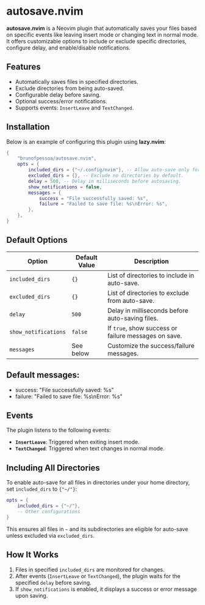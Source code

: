 # autosave.nvim

**autosave.nvim** is a Neovim plugin that automatically saves your files based on specific events like leaving insert mode or changing text in normal mode. It offers customizable options to include or exclude specific directories, configure delay, and enable/disable notifications.

## Features
- Automatically saves files in specified directories.
- Exclude directories from being auto-saved.
- Configurable delay before saving.
- Optional success/error notifications.
- Supports events: `InsertLeave` and `TextChanged`.

## Installation

Below is an example of configuring this plugin using **lazy.nvim**:

```lua
{
    "brunofpessoa/autosave.nvim",
    opts = {
        included_dirs = {"~/.config/nvim"}, -- Allow auto-save only for files under the nvim config directory.
        excluded_dirs = {}, -- Exclude no directories by default.
        delay = 500, -- Delay in milliseconds before autosaving.
        show_notifications = false,
        messages = {
            success = "File successfully saved: %s",
            failure = "Failed to save file: %s\nError: %s",
        },
    },
}
```

## Default Options

| Option             | Default Value                              | Description                                                  |
|---------------------|--------------------------------------------|--------------------------------------------------------------|
| `included_dirs`     | `{}`                                       | List of directories to include in auto-save.                |
| `excluded_dirs`     | `{}`                                       | List of directories to exclude from auto-save.              |
| `delay`             | `500`                                      | Delay in milliseconds before auto-saving files.             |
| `show_notifications`| `false`                                    | If `true`, show success or failure messages on save.         |
| `messages`          | See below                                  | Customize the success/failure messages.                     |

## Default messages:
- success: "File successfully saved: %s"
- failure: "Failed to save file: %s\nError: %s"

## Events
The plugin listens to the following events:
- **`InsertLeave`**: Triggered when exiting insert mode.
- **`TextChanged`**: Triggered when text changes in normal mode.

## Including All Directories
To enable auto-save for all files in directories under your home directory, set `included_dirs` to `{"~/"}`:

```lua
opts = {
    included_dirs = {"~/"},
    -- Other configurations
}
```

This ensures all files in `~` and its subdirectories are eligible for auto-save unless excluded via `excluded_dirs`.

## How It Works
1. Files in specified `included_dirs` are monitored for changes.
2. After events (`InsertLeave` or `TextChanged`), the plugin waits for the specified `delay` before saving.
3. If `show_notifications` is enabled, it displays a success or error message upon saving.
